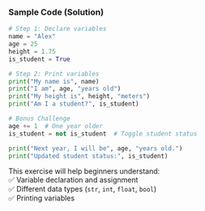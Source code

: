 ### **Sample Code (Solution)**

```python
# Step 1: Declare variables
name = "Alex"
age = 25
height = 1.75
is_student = True

# Step 2: Print variables
print("My name is", name)
print("I am", age, "years old")
print("My height is", height, "meters")
print("Am I a student?", is_student)

# Bonus Challenge
age += 1  # One year older
is_student = not is_student  # Toggle student status

print("Next year, I will be", age, "years old.")
print("Updated student status:", is_student)
```

This exercise will help beginners understand:  
✅ Variable declaration and assignment  
✅ Different data types (`str`, `int`, `float`, `bool`)  
✅ Printing variables
